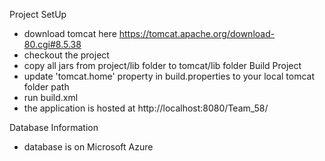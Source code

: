 

Project SetUp
-	download tomcat  here https://tomcat.apache.org/download-80.cgi#8.5.38
- 	checkout the project 
-  copy all jars from project/lib folder to tomcat/lib folder
Build Project
 - update 'tomcat.home' property in build.properties to your local tomcat folder path
 - run build.xml
 - the application is hosted at http://localhost:8080/Team_58/
 
 Database Information
 - database is on Microsoft Azure
